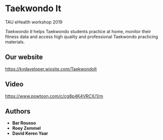 # Taekwondo It
TAU eHealth workshop 2019

_Taekwondo It_ helps Taekwondo students practice at home, monitor their fitness data and access high quality and professional Taekwondo practicing materials.

## Our website
https://kydaveloper.wixsite.com/TaekwondoIt
## Video
https://www.powtoon.com/c/cg8p4K4VRCX/1/m

## Authors
* **Bar Rousso**
* **Roey Zemmel**
* **David Keren Yaar**
